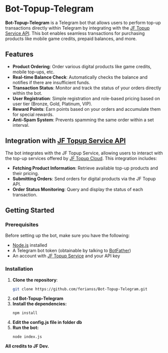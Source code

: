 # Bot-Topup-Telegram

**Bot-Topup-Telegram** is a Telegram bot that allows users to perform top-up transactions directly within Telegram by integrating with the [JF Topup Service API](https://topup.j-f.cloud). This bot enables seamless transactions for purchasing products like mobile game credits, prepaid balances, and more.

## Features

- **Product Ordering**: Order various digital products like game credits, mobile top-ups, etc.
- **Real-time Balance Check**: Automatically checks the balance and notifies if there are insufficient funds.
- **Transaction Status**: Monitor and track the status of your orders directly within the bot.
- **User Registration**: Simple registration and role-based pricing based on user tier (Bronze, Gold, Platinum, VIP).
- **Reward Points**: Earn points based on your orders and accumulate them for special rewards.
- **Anti-Spam System**: Prevents spamming the same order within a set interval.

## Integration with [JF Topup Service API](https://topup.j-f.cloud)

The bot integrates with the JF Topup Service, allowing users to interact with the top-up services offered by [JF Topup Cloud](https://topup.j-f.cloud). This integration includes:

- **Fetching Product Information**: Retrieve available top-up products and their pricing.
- **Submitting Orders**: Send orders for digital products via the JF Topup API.
- **Order Status Monitoring**: Query and display the status of each transaction.

## Getting Started

### Prerequisites

Before setting up the bot, make sure you have the following:

- [Node.js](https://nodejs.org/) installed
- A Telegram bot token (obtainable by talking to [BotFather](https://core.telegram.org/bots#botfather))
- An account with [JF Topup Service](https://topup.j-f.cloud) and your API key

### Installation

1. **Clone the repository**:
   ```bash
   git clone https://github.com/ferianss/Bot-Topup-Telegram.git
2. **cd Bot-Topup-Telegram**
3. **Install the dependencies:**
   ```
   npm install
4. **Edit the config.js file in folder db**
5. **Run the bot:**
   ```
   node index.js

**All credits to JF Dev.**
